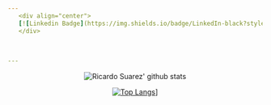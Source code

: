 ```yaml
---
   <div align="center">
   [![Linkedin Badge](https://img.shields.io/badge/LinkedIn-black?style=flat&logo=linkedin&labelColor=black&link=https://www.linkedin.com/in/ricardo-suarez-lima/)](https://www.linkedin.com/in/ricardo-suarez-lima/)
   </div> 
   
   
   
---
```


<div align="center">

![Ricardo Suarez' github stats](https://github-readme-stats.vercel.app/api?username=RicardoSu&show_icons=true&theme=dark)

[![Top Langs](https://github-readme-stats.vercel.app/api/top-langs/?username=RicardoSu&theme=dark)](https://github.com/RicardoSu/github-readme-stats)]

</div>

